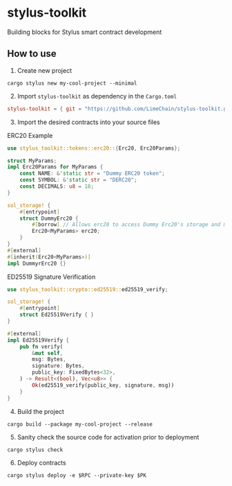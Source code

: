 # stylus-toolkit
Building blocks for Stylus smart contract development

## How to use

1. Create new project
```shell
cargo stylus new my-cool-project --minimal
```

2. Import `stylus-toolkit` as dependency in the `Cargo.toml`
```toml
stylus-toolkit = { git = "https://github.com/LimeChain/stylus-toolkit.git", branch = "main" }
```

3. Import the desired contracts into your source files

ERC20 Example

```rust
use stylus_toolkit::tokens::erc20::{Erc20, Erc20Params};

struct MyParams;
impl Erc20Params for MyParams {
    const NAME: &'static str = "Dummy ERC20 token";
    const SYMBOL: &'static str = "DERC20";
    const DECIMALS: u8 = 18;
}

sol_storage! {
    #[entrypoint]
    struct DummyErc20 {
        #[borrow] // Allows erc20 to access Dummy Erc20's storage and make calls
        Erc20<MyParams> erc20;
    }
}
#[external]
#[inherit(Erc20<MyParams>)]
impl DummyrErc20 {}
```

ED25519 Signature Verification

```rust
use stylus_toolkit::crypto::ed25519::ed25519_verify;

sol_storage! {
    #[entrypoint]
    struct Ed25519Verify { }
}

#[external]
impl Ed25519Verify {
    pub fn verify(
        &mut self,
        msg: Bytes,
        signature: Bytes,
        public_key: FixedBytes<32>,
    ) -> Result<(bool), Vec<u8>> {
        Ok(ed25519_verify(public_key, signature, msg))
    }
}
```

4. Build the project

```shell
cargo build --package my-cool-project --release
```

5. Sanity check the source code for activation prior to deployment

```shell
cargo stylus check
```

6. Deploy contracts
```shell
cargo stylus deploy -e $RPC --private-key $PK
```